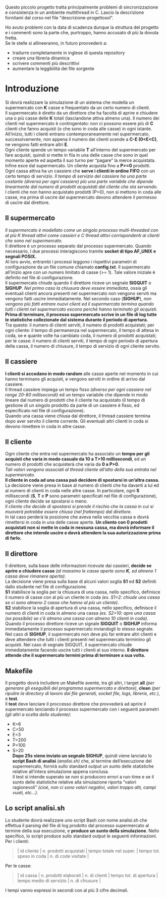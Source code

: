 Questo piccolo progetto tratta principalmente problemi di sincronizzazione e consistenza in un ambiente multithread in C.
Lascio la descrizione fornitami dal corso nel file "descrizione-progettosol".<br>

Ho avuto problemi con la data di scadenza dunque la struttura del progetto e i commenti sono la parte che, purtroppo, hanno accusato di più 
la dovuta fretta.<br> 
Se le stelle si allineeranno, in futuro provvederò a:<br>
- tradurre completamente in inglese di questa repository<br> 
- creare una libreria dinamica<br>
- scrivere commenti più descrittivi<br>
- aumentare la leggibilità dei file sorgente<br> 

# Introduzione  
Si dovrà realizzare la simulazione di un sistema che modella un supermercato con **K** casse e
frequentato da un certo numero di clienti.<br>Il supermercato è diretto da un direttore che ha facoltà di aprire e
chiudere una o più casse delle **K** totali (lasciandone attiva almeno una). Il numero dei clienti nel supermercato è
contingentato: non ci possono essere più di **C** clienti che fanno acquisti (o che sono in coda alle casse) in ogni
istante.<br> All’inizio, tutti i clienti entrano contemporaneamente nel supermercato, successivamente, non appena il
numero dei clienti scende a **C-E (0<E<C)**, ne vengono fatti entrare altri **E**.<br> Ogni cliente spende un tempo
variabile **T** all’interno del supermercato per fare acquisti, quindi si mette in fila in una delle casse che sono in
quel momento aperte ed aspetta il suo turno per “pagare” la merce acquistata.<br>Infine esce dal supermercato.
Un cliente acquista fino a **P>=0** prodotti.<br> Ogni cassa attiva ha un cassiere che **serve i clienti in ordine FIFO** con
un certo tempo di servizio. *Il tempo di servizio del cassiere ha una parte costante (diversa per ogni cassiere) più
una parte variabile che dipende linearmente dal numero di prodotti acquistati dal cliente che sta servendo.*<br>
I clienti che non hanno acquistato prodotti (P=0), non si mettono in coda alle casse, ma prima di uscire dal
supermercato devono attendere il permesso di uscire dal direttore.
## Il supermercato
*Il supermercato è modellato come un singolo processo multi-threaded con al più K thread attivi come cassieri e
C thread attivi corrispondenti ai clienti che sono nel supermercato.*<br>
Il direttore è un processo separato dal processo supermercato. Quando necessario, i due processi interagiscono
tramite **socket di tipo AF_UNIX e segnali POSIX.**<br> Al loro avvio, entrambi i processi leggono i rispettivi
parametri di configurazione da un file comune chiamato **config.txt**.
Il supermercato all’inizio apre con un numero limitato di casse (>= 1). Tale valore iniziale è definito
nel file di configurazione.<br>
Il supermercato chiude quando il direttore riceve un segnale **SIGQUIT** o **SIGHUP**. *Nel primo caso la chiusura
deve essere immediata*, ossia gli eventuali clienti ancora presenti nel supermercato non vengono serviti ma
vengono fatti uscire immediatamente. Nel secondo caso (**SIGHUP**), *non vengono più fatti entrare nuovi client ed
il supermercato termina quando tutti i clienti nel supermercato escono perchè hanno terminato gli acquisti*.
**Prima di terminare, il processo supermercato scrive in un file di log 
tutte le statistiche collezionate dal sistema durante il periodo di apertura.**<br> Tra queste: il numero
di clienti serviti, il numero di prodotti acquistati; per ogni cliente: il tempo di permanenza nel supermercato, il
tempo di attesa in coda, se e quante volte ha cambiato coda, il numero di prodotti acquistati; per le casse: il
numero di clienti serviti, il tempo di ogni periodo di apertura della cassa, il numero di chiusure, il tempo di
servizio di ogni cliente servito.
## Il cassiere
**I clienti si accodano in modo random** alle casse aperte nel momento in cui hanno terminano gli acquisti, e
vengono serviti in ordine di arrivo dal cassiere.<br>Il thread cassiere impiega un tempo fisso *(diverso per ogni
cassiere nel range 20-80 millisecondi)* ed un tempo variabile che dipende in modo lineare dal numero di prodotti
che il cliente ha acquistato (il tempo di gestione di un singolo prodotto da parte di un cassiere è fisso, ed èspecificato nel file di configurazione).<br>
Quando una cassa viene chiusa dal direttore, il thread cassiere termina dopo aver servito il cliente corrente. Gli eventuali
altri clienti in coda si devono rimettere in coda in altre casse.
## Il cliente
Ogni cliente che entra nel supermercato ha associato un **tempo per gli acquisti che varia in modo casuale da 10 a
T>10 millisecondi**, ed un numero di prodotti che acquisterà che varia da **0 a P>0**.<br>*Tali valori vengono associati
al thread cliente all’atto della sua entrata nel supermercato.*<br>
**Il cliente in coda ad una cassa può decidere di spostarsi in un’altra cassa.**<br>La decisione viene presa in base al
numero di clienti che ha davanti a lui ed al numero di clienti in coda nelle altre casse. In particolare, ogni **S**
millisecondi (**S**, **T** e **P** sono parametri specificati nel file di configurazione), ogni cliente decide se spostarsi o
meno.<br> 
*Il cliente che decide di spostarsi si prende il rischio che la cassa in cui si muoverà potrebbe essere chiusa (nel frattempo) dal direttore.*<br>
In tal caso perderà la posizione che aveva nella vecchia cassa e dovrà rimettersi in coda in una delle casse aperte.
**Un cliente con 0 prodotti acquistati non si mette in coda in nessuna cassa, ma dovrà informare il direttore che
intende uscire e dovrà attendere la sua autorizzazione prima di farlo.**
## Il direttore
Il direttore, sulla base delle informazioni ricevute dai cassieri, **decide se aprire o chiudere casse** *(al massimo le
casse aperte sono **K**, ed almeno 1 cassa deve rimanere aperta)*.<br>La decisione viene presa sulla base di alcuni
valori soglia **S1** ed **S2** definiti dallo studente nel file di configurazione.<br>
**S1** stabilisce la soglia per la chiusura di una cassa, nello specifico, definisce il numero di casse con al più un cliente in coda *(es. S1=2: chiude una cassa
se ci sono almeno 2 casse che hanno al più un cliente)*.<br>
**S2** stabilisce la soglia di apertura di una cassa, nello
specifico, definisce il numero di clienti in coda in almeno una cassa *(es. S2=10: apre una cassa (se possibile) se
c’è almeno una cassa con almeno 10 clienti in coda)*.<br>
Quando il processo direttore riceve un signale **SIGQUIT** o **SIGHUP** informa immediatamente il processo
supermercato inviandogli lo stesso segnale. Nel caso di **SIGHUP**, il supermercato non deve più far entrare altri
clienti e deve attendere che tutti i clienti presenti nel supermercato terminino gli acquisti. Nel caso di segnale
SIGQUIT, il supermercato chiude immediatamente facendo uscire tutti i clienti al suo interno. **Il direttore attende
che il supermercato termini prima di terminare a sua volta.**
## Makefile
Il progetto dovrà includere un Makefile avente, tra gli altri, i target **all** *(per generare gli eseguibili del programma
supermercato e direttore)*, **clean** *(per ripulire la directory di lavoro dai file generati, socket file, logs, librerie,
etc.)*, e **test**.<br>
Il **test** deve lanciare il proccesso direttore che provvederà ad aprire il supermercato lanciando il processo
supermercato con i seguenti parametri *(gli altri a scelta dello studente)*:
- K=6 
- C=50 
- E=3 
- T=200 
- P=100 
- S=20<br>
**Dopo 25s viene inviato un segnale SIGHUP**, quindi viene lanciato lo **script Bash di analisi** *(analisi.sh)* che, al
termine dell’esecuzione del supermercato, fornirà sullo standard output un sunto delle statistiche relative
all’intera simulazione appena conclusa.<br>
Il test si intende superato se non si producoro errori a run-time e se il sunto delle statistiche relative alla simulazione riporta “valori ragionevoli” *(cioè, non ci sono valori negativi, valori troppo alti, campi vuoti, etc...)*.
## Lo script analisi.sh
Lo studente dovrà realizzare uno script Bash con nome analisi.sh che effettua il parsing del file di log prodotto
dal processo supermercato al termine della sua esecuzione, e **produce un sunto della simulazione**. Nello
specifico, lo script produce sullo standard output le seguenti informazioni.<br>
Per i clienti:<br>
> | id cliente | n. prodotti acquistati | tempo totale nel super. | tempo tot. speso in coda | n. di code visitate |  <br>

Per le casse:<br>
> | id cassa | n. prodotti elaborati | n. di clienti | tempo tot. di apertura | tempo medio di servizio | n. di chiusure |  <br>

I tempi vanno espressi in secondi con al più 3 cifre decimali.
